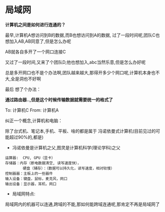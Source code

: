 # 局域网

**计算机之间是如何进行连通的？**

最早,计算机A想访问到B的数据,而B也想访问到A的数据,
过了一段时间呢,团队C也想加入AB,AB同意了,但是怎么办呢

AB就各自多开了一个网口连接C

又过了一段时间,又来了个团队D,他也想加入,abc当然乐意,但是怎么办好呢

总是多开网口也不是个办法啊,团队越来越大,那得开多少个网口呢,计算机本身也不大,全是洞也不好啊

最后 想了个办法：

**通过路由器..,但是这个时候传输数据就需要统一的格式了**

To: 计算机C
From: 计算机A

纠正一个概念,计算机和电脑：

除了台式机、笔记本,手机、平板、啥的都是属于 冯诺依曼式计算机(目前见过的可能超过90%的,都是)

- 冯诺依曼是计算机之父,图灵是计算机科学(理论学科)之父

```
运算器:  CPU, GPU（显卡）
存储器：内存（断电数据清空, 读写速度快），
        硬盘（辅存）：（数据可以持久化，读写速度，相对较慢）
控制器器：主板上的⼀些器件
输入设备：键盘，鼠标，麦克风，网口
输出设备：显示器，耳机，网口
```


- 局域网特点:

局域网内的机器可以连通,跨域的不能,那如何能跨域连通呢,那肯定不再是局域网了


